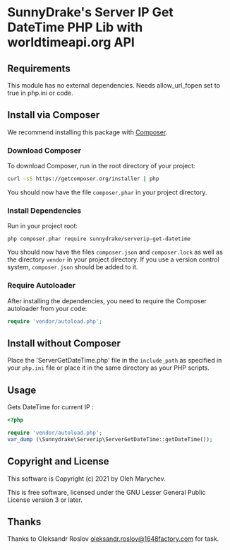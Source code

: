 # SunnyDrake's Server IP Get DateTime PHP Lib with worldtimeapi.org API #

## Requirements ##

This module has no external dependencies.
Needs allow_url_fopen set to true in php.ini or code. 

## Install via Composer ##

We recommend installing this package with [Composer](http://getcomposer.org/).

### Download Composer ###

To download Composer, run in the root directory of your project:

```bash
curl -sS https://getcomposer.org/installer | php
```

You should now have the file `composer.phar` in your project directory.

### Install Dependencies ###

Run in your project root:

```
php composer.phar require sunnydrake/serverip-get-datetime
```

You should now have the files `composer.json` and `composer.lock` as well as
the directory `vendor` in your project directory. If you use a version control
system, `composer.json` should be added to it.

### Require Autoloader ###

After installing the dependencies, you need to require the Composer autoloader
from your code:

```php
require 'vendor/autoload.php';
```

## Install without Composer ##

Place the 'ServerGetDateTime.php' file in the `include_path` as specified in your
`php.ini` file or place it in the same directory as your PHP scripts.


## Usage ##

Gets DateTime for current IP :

```php
<?php

require 'vendor/autoload.php';
var_dump (\Sunnydrake\Serverip\ServerGetDateTime::getDateTime());
```

## Copyright and License ##

This software is Copyright (c) 2021 by Oleh Marychev.

This is free software, licensed under the GNU Lesser General Public License
version 3 or later.

## Thanks ##

Thanks to Oleksandr Roslov oleksandr.roslov@1648factory.com for task.
